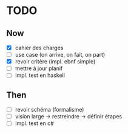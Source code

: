 # TODO

## Now
- [x] cahier des charges
- [ ] use case (on arrive, on fait, on part)
- [x] revoir critère (impl. ebnf simple)
- [ ] mettre à jour planif
- [ ] impl. test en haskell

## Then
- [ ] revoir schéma (formalisme)
- [ ] vision large -> restreindre -> définir étapes
- [ ] impl. test en c#
